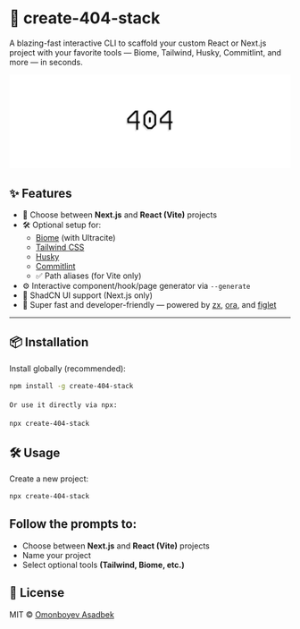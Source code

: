# 🚀 create-404-stack

A blazing-fast interactive CLI to scaffold your custom React or Next.js project with your favorite tools — Biome, Tailwind, Husky, Commitlint, and more — in seconds.

![create-404-stack logo](https://raw.githubusercontent.com/lastninja294/create-404-stack/main/public/banner.png)

## ✨ Features

- 🧠 Choose between **Next.js** and **React (Vite)** projects
- 🛠️ Optional setup for:
  - [Biome](https://biomejs.dev/) (with Ultracite)
  - [Tailwind CSS](https://tailwindcss.com/)
  - [Husky](https://typicode.github.io/husky/)
  - [Commitlint](https://commitlint.js.org/)
  - ✅ Path aliases (for Vite only)
- ⚙️ Interactive component/hook/page generator via `--generate`
- 🎨 ShadCN UI support (Next.js only)
- 💨 Super fast and developer-friendly — powered by [zx](https://github.com/google/zx), [ora](https://github.com/sindresorhus/ora), and [figlet](https://github.com/patorjk/figlet.js)

---

## 📦 Installation

Install globally (recommended):

```bash
npm install -g create-404-stack

Or use it directly via npx:

npx create-404-stack
```

## 🛠️ Usage

Create a new project:

```bash
npx create-404-stack
```

## Follow the prompts to:
- Choose between **Next.js** and **React (Vite)** projects
- Name your project
- Select optional tools **(Tailwind, Biome, etc.)**


## 📄 License
MIT © [Omonboyev Asadbek](https://t.me/asadbekomonboyev)









